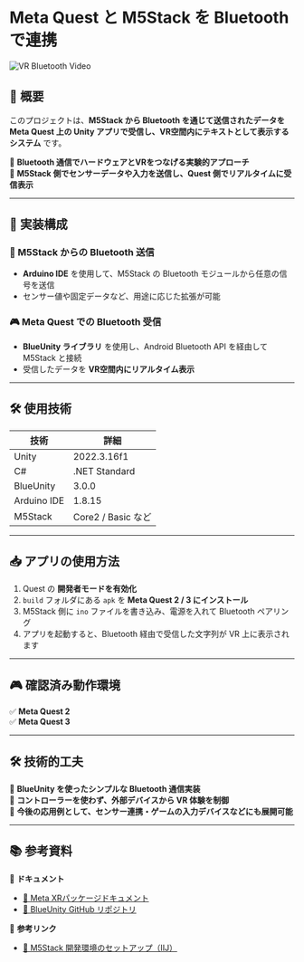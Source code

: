 # Meta Quest と M5Stack を Bluetooth で連携

![VR Bluetooth Video](images/VRBluetooth.gif)  

## 🎯 概要

このプロジェクトは、**M5Stack から Bluetooth を通じて送信されたデータを Meta Quest 上の Unity アプリで受信し、VR空間内にテキストとして表示するシステム** です。

📌 **Bluetooth 通信でハードウェアとVRをつなげる実験的アプローチ**  
📌 **M5Stack 側でセンサーデータや入力を送信し、Quest 側でリアルタイムに受信表示**

---

## 🔧 実装構成

### 🔌 M5Stack からの Bluetooth 送信
- **Arduino IDE** を使用して、M5Stack の Bluetooth モジュールから任意の信号を送信
- センサー値や固定データなど、用途に応じた拡張が可能

### 🎮 Meta Quest での Bluetooth 受信
- **BlueUnity ライブラリ** を使用し、Android Bluetooth API を経由して M5Stack と接続
- 受信したデータを **VR空間内にリアルタイム表示**

---

## 🛠 使用技術
| 技術 | 詳細 |
|------|------|
| Unity | 2022.3.16f1 |
| C# | .NET Standard |
| BlueUnity | 3.0.0 |
| Arduino IDE | 1.8.15 |
| M5Stack | Core2 / Basic など |

---

## 📥 アプリの使用方法

1. Quest の **開発者モードを有効化**
2. `build` フォルダにある `apk` を **Meta Quest 2 / 3 にインストール**
3. M5Stack 側に `ino` ファイルを書き込み、電源を入れて Bluetooth ペアリング
4. アプリを起動すると、Bluetooth 経由で受信した文字列が VR 上に表示されます

---

## 🎮 確認済み動作環境

✅ **Meta Quest 2**  
✅ **Meta Quest 3**

---

## 🛠 技術的工夫

📌 **BlueUnity を使ったシンプルな Bluetooth 通信実装**  
📌 **コントローラーを使わず、外部デバイスから VR 体験を制御**  
📌 **今後の応用例として、センサー連携・ゲームの入力デバイスなどにも展開可能**

---

## 📚 参考資料

🔗 **ドキュメント**
- [📄 Meta XRパッケージドキュメント](https://developers.meta.com/horizon/documentation/unity/unity-package-manager/?locale=ja_JP)  
- [📄 BlueUnity GitHub リポジトリ](https://github.com/bentalebahmed/BlueUnity)

🔗 **参考リンク**
- [📖 M5Stack 開発環境のセットアップ（IIJ）](https://manual.iij.jp/iot/devices/42076478.html)  
